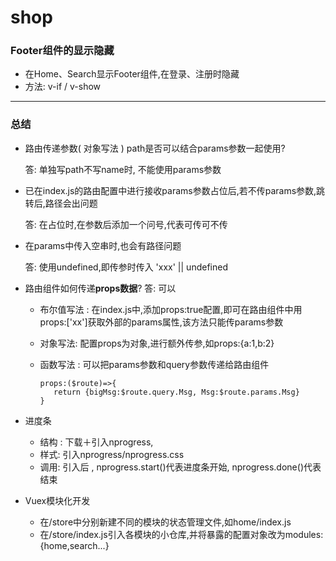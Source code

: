 # shop

### Footer组件的显示隐藏

* 在Home、Search显示Footer组件,在登录、注册时隐藏
* 方法: v-if / v-show

***

### 总结

* 路由传递参数( 对象写法 ) path是否可以结合params参数一起使用?

  答: 单独写path不写name时, 不能使用params参数

* 已在index.js的路由配置中进行接收params参数占位后,若不传params参数,跳转后,路径会出问题

  答: 在占位时,在参数后添加一个问号,代表可传可不传
  
* 在params中传入空串时,也会有路径问题

  答: 使用undefined,即传参时传入 \'xxx\' \|\|  undefined 

* 路由组件如何传递**props数据**?     答: 可以

  * 布尔值写法 : 在index.js中,添加props:true配置,即可在路由组件中用props:[\'xx\']获取外部的params属性,该方法只能传params参数

  * 对象写法: 配置props为对象,进行额外传参,如props:{a:1,b:2}

  * 函数写法 : 可以把params参数和query参数传递给路由组件

    ```
    props:($route)=>{
       return {bigMsg:$route.query.Msg, Msg:$route.params.Msg} 
    }
    ```

* 进度条

  * 结构 : 下载＋引入nprogress, 
  * 样式: 引入nprogress/nprogress.css
  * 调用: 引入后 , nprogress.start()代表进度条开始, nprogress.done()代表结束

* Vuex模块化开发

  * 在/store中分别新建不同的模块的状态管理文件,如home/index.js
  * 在/store/index.js引入各模块的小仓库,并将暴露的配置对象改为modules:{home,search...}
